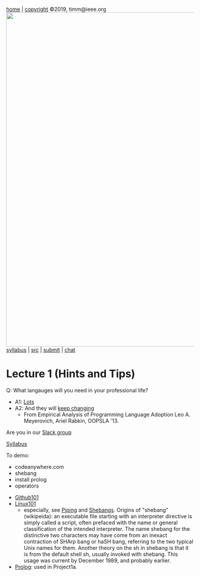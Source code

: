 [home](http://tiny.cc/plm19) |
[copyright](https://github.com/txt/plm19/blob/master/license.md) &copy;2019, timm&commat;ieee.org
<br>
<a href="http://tiny.cc/plm19"><img width=900 src="https://raw.githubusercontent.com/txt/plm19/master/etc/img/banner.png"></a>
<br>
[syllabus](https://github.com/txt/plm19/blob/master/doc/syllabus.md) |
[src](https://github.com/txt/plm19/tree/master/src) |
[submit](http://tiny.cc/plm19give) |
[chat](https://plm19.slack.com/)

# Lecture 1 (Hints and Tips)

Q: What langauges will you need in your professional life?
- A1: [Lots](https://www.tiobe.com/tiobe-index/)
- A2: And they will [keep changing](https://raw.githubusercontent.com/txt/plm18/master/img/nextLanguage.png)
   - From Empirical Analysis of Programming Language Adoption Leo A. Meyerovich, Ariel Rabkin, OOPSLA '13.

Are you in our [Slack group](https://plm19.slack.com/messages/CF707K3T3/)

[Syllabus](https://github.com/txt/plm19/blob/master/doc/syllabus.md)

To demo:

- codeanywhere.com
- shebang
- install prolog
- operators

+ [Github101](https://guides.github.com/introduction/flow/)
+ [Linux101](https://ryanstutorials.net/linuxtutorial/filemanipulation.php#introduction)
    + especially, see [Piping](https://ryanstutorials.net/linuxtutorial/filemanipulation.php#introduction) and
      [Shebangs](https://ryanstutorials.net/linuxtutorial/scripting.php).
      Origins of "shebang" (wikipeida): an executable file starting with an interpreter
      directive is simply called a script, often prefaced with the name
      or general classification of the intended interpreter. The name
      shebang for the distinctive two characters may have come from
      an inexact contraction of SHArp bang or haSH bang, referring to
      the two typical Unix names for them. Another theory on the sh in
      shebang is that it is from the default shell sh, usually invoked
      with shebang. This usage was current by December 1989,
      and probably earlier.
+ [Prolog](https://guides.github.com/introduction/flow/): used in Project1a.

